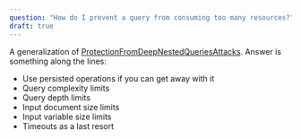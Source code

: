 ```yaml
---
question: "How do I prevent a query from consuming too many resources?"
draft: true
---
```


A generalization of [ProtectionFromDeepNestedQueriesAttacks](https://github.com/graphql/faq/blob/master/proposals/ProtectionFromDeepNestedQueriesAttacks.md).
Answer is something along the lines:
* Use persisted operations if you can get away with it
* Query complexity limits
* Query depth limits
* Input document size limits
* Input variable size limits
* Timeouts as a last resort
